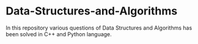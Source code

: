 # Data-Structures-and-Algorithms
In this repository various questions of Data Structures and Algorithms has been solved in C++ and Python language.
